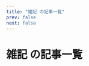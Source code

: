 ```yaml
---
title: "雑記 の記事一覧"
prev: false
next: false
---
```


# 雑記 の記事一覧

<PostCardList :posts='[
  {
    "title": "技術発信における個人と組織",
    "date": "2025-07-08",
    "tags": [
      "雑記",
      "ポエム"
    ],
    "thumbnail": "/images/common/icon.jpeg",
    "excerpt": "技術発信における個人と組織  職場での技術の発信周りの話でちょっと気になる事があったのでその雑な話となります。  テックブログとか何かしらの技術まとめサイトとかでみんな好きな技術をポツポツ書いているのは個人だから好きに書けたりする。 しかし、組織での技術発信でみんなが好き勝手に書いていると、組織としての一貫性がなくなってしまう。 組織として特定の技術領域を強制に近い形にすることで組織としても欲しい",
    "path": "/posts/2025-07-08"
  }
]' />
